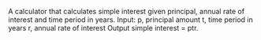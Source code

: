 A calculator that calculates simple interest given principal, annual rate of interest and time period in years. Input: p, principal amount t, time period in years r, annual rate of interest Output simple interest = ptr.
